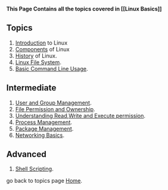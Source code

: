 
**This Page Contains all the topics covered in [[Linux Basics]]**
## Topics

1. [Introduction](Introduction.md) to Linux
2. [Components](Components.md) of Linux
3. [History](History.md) of Linux.
4. [Linux File System](FileSystem.md).
5. [Basic Command Line Usage](BasicCommandLineUsage.md).
## Intermediate

1. [User and Group Management](UserandGroup.md).
2. [File Permission and Ownership](FilePermission.md).
3. [Understanding Read,Write and Execute permission](ReadWriteandExecute.md).
4. [Process Management](ProcessManagement.md).
5. [Package Management](PackageManagement.md).
6. [Networking Basics](NetworkingBasics.md).

## Advanced

1. [Shell Scripting](ShellScripting.md).



go back to topics page [Home](https://sumit7739.github.io/Webdev/).
